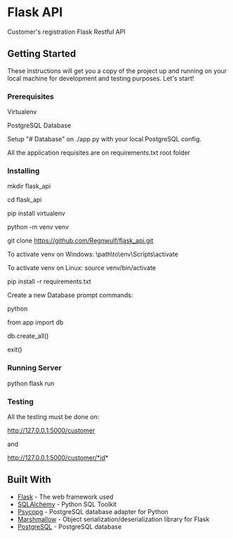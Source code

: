 # Flask API

Customer's registration Flask Restful API

## Getting Started

These instructions will get you a copy of the project up and running on your local machine for development and testing purposes. Let's start!

### Prerequisites

Virtualenv

PostgreSQL Database

Setup "# Database" on ./app.py with your local PostgreSQL config.

All the application requisites are on requirements.txt root folder

### Installing

mkdir flask_api

cd flask_api

pip install virtualenv

python -m venv venv

git clone https://github.com/Regnwulf/flask_api.git

To activate venv on Windows:
\path\to\env\Scripts\activate

To activate venv on Linux:
source venv/bin/activate

pip install -r requirements.txt

Create a new Database prompt commands:

python

from app import db

db.create_all()

exit()

### Running Server

python flask run

### Testing

All the testing must be done on:

 http://127.0.0.1:5000/customer

 and

 http://127.0.0.1:5000/customer/*id*

## Built With

* [Flask](https://flask.palletsprojects.com/en/1.1.x/) - The web framework used
* [SQLAlchemy](https://docs.sqlalchemy.org/en/13/) - Python SQL Toolkit
* [Psycopg](https://www.psycopg.org/docs/) - PostgreSQL database adapter for Python
* [Marshmallow](https://marshmallow.readthedocs.io/en/stable/examples.html/) - Object serialization/deserialization library for Flask
* [PostgreSQL](https://www.postgresql.org/docs/) - PostgreSQL database

